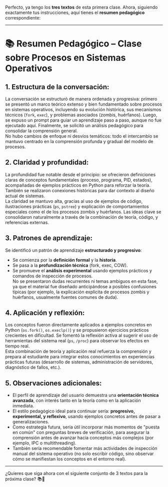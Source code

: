 Perfecto, ya tengo los **tres textos** de esta primera clase. Ahora, siguiendo exactamente tus instrucciones, aquí tienes el **resumen pedagógico** correspondiente:

---

# 📚 Resumen Pedagógico – Clase sobre Procesos en Sistemas Operativos

## 1. Estructura de la conversación:
La conversación se estructuró de manera ordenada y progresiva: primero se presentó un marco teórico extenso y bien fundamentado sobre procesos en sistemas operativos, incluyendo su evolución histórica, sus mecanismos técnicos (`fork`, `exec`), y problemas asociados (zombis, huérfanos). Luego, se expuso un prompt para guiar un aprendizaje paso a paso, aunque no fue ejecutado aquí. Finalmente, se solicitó un análisis pedagógico para consolidar la comprensión general.  
No hubo cambios de enfoque ni desvíos temáticos: todo el intercambio se mantuvo centrado en la comprensión profunda y gradual del modelo de procesos.

## 2. Claridad y profundidad:
La profundidad fue notable desde el principio: se ofrecieron definiciones claras de conceptos fundamentales (proceso, programa, PID, estados), acompañadas de ejemplos prácticos en Python para reforzar la teoría. También se realizaron conexiones históricas para dar contexto al diseño actual de sistemas.  
La claridad se mantuvo alta, gracias al uso de ejemplos de código, ilustraciones prácticas (`ps`, `pstree`) y explicación de comportamientos especiales como el de los procesos zombis y huérfanos. Las ideas clave se consolidaron naturalmente a través de la combinación de teoría, código, y referencias externas.

## 3. Patrones de aprendizaje:
Se identificó un patrón de aprendizaje **estructurado y progresivo**:  
- Se comienza por la **definición formal** y la **historia**.  
- Se pasa a la **profundización técnica** (fork, exec, COW).  
- Se promueve el **análisis experimental** usando ejemplos prácticos y comandos de inspección de procesos.  
No se presentaron dudas recurrentes ni temas ambiguos en esta fase, ya que el material fue diseñado anticipándose a posibles confusiones típicas (por ejemplo, la explicación explícita de procesos zombis y huérfanos, usualmente fuentes comunes de duda).

## 4. Aplicación y reflexión:
Los conceptos fueron directamente aplicados a ejemplos concretos en Python (`os.fork()`, `os.execlp()`) y se propusieron ejercicios prácticos crecientes en dificultad. Se fomentó la reflexión activa al sugerir el uso de herramientas del sistema real (`ps`, `/proc`) para observar los efectos en tiempo real.  
Esta combinación de teoría y aplicación real refuerza la comprensión y prepara al estudiante para integrar estos conocimientos en experiencias prácticas futuras (desarrollo de sistemas, administración de servidores, diagnóstico de fallos, etc.).

## 5. Observaciones adicionales:
- El perfil de aprendizaje del usuario demuestra una **orientación técnica avanzada**, con interés tanto en la teoría como en la aplicación inmediata.
- El estilo pedagógico ideal para continuar sería: **progresivo, experimental, y reflexivo**, usando ejemplos concretos antes de pasar a generalizaciones.
- Como estrategia futura, sería útil incorporar más momentos de "puesta en común" con preguntas breves de verificación, para asegurar la comprensión antes de avanzar hacia conceptos más complejos (por ejemplo, IPC o multithreading).
- También sería recomendable fomentar más actividades de inspección manual del sistema operativo (no solo escribir código, sino observar cómo se manifiestan los conceptos en el entorno real).

---

¿Quieres que siga ahora con el siguiente conjunto de 3 textos para la próxima clase? 📚🚀